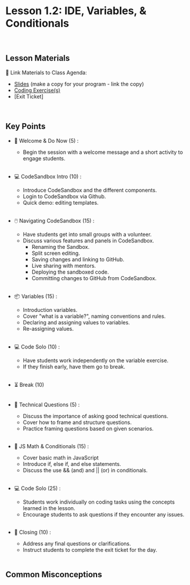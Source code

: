 # Lesson 1.2: IDE, Variables, & Conditionals

<br>

## Lesson Materials

📖 Link Materials to Class Agenda:
- [Slides](https://docs.google.com/presentation/d/1yDFpUjUmc5urA30p7OfpQuM2ErTGCgvhjEh6ppTYglE/edit?usp=sharing) (make a copy for your program - link the copy)
- [Coding Exercise(s)](https://github.com/itscodenation/flw2-u1l2-23-24-student-exercises)
- [Exit Ticket]

<br>

## Key Points

- 👋 Welcome & Do Now (5) : 
    - Begin the session with a welcome message and a short activity to engage students.<br><br>

- 💻 CodeSandbox Intro (10) : 
    - Introduce CodeSandbox and the different components.
    - Login to CodeSandbox via Github.
    - Quick demo: editing templates.<br><br>

- 🖱️ Navigating CodeSandbox (15) :
    - Have students get into small groups with a volunteer.
    - Discuss various features and panels in CodeSandbox.
        - Renaming the Sandbox.
        - Split screen editing.
        - Saving changes and linking to GitHub.
        - Live sharing with mentors.
        - Deploying the sandboxed code.
        - Committing changes to GitHub from CodeSandbox.<br><br>

- 📦 Variables (15) :
    -  Introduction variables.
    -  Cover "what is a variable?", naming conventions and rules.
    -  Declaring and assigning values to variables.
    -  Re-assigning values.<br><br>

- 💻 Code Solo (10) :
    - Have students work independently on the variable exercise.
    - If they finish early, have them go to break.<br><br>

- ⏳ Break (10) <br><br>

- 🤨 Technical Questions (5) :
    - Discuss the importance of asking good technical questions.
    - Cover how to frame and structure questions.
    - Practice framing questions based on given scenarios.<br><br>

- 🔢 JS Math & Conditionals (15) :
    - Cover basic math in JavaScript
    - Introduce if, else if, and else statements.
    - Discuss the use && (and) and || (or) in conditionals.<br><br>

- 💻 Code Solo (25) :
    - Students work individually on coding tasks using the concepts learned in the lesson.
    - Encourage students to ask questions if they encounter any issues.<br><br>

- 👋 Closing (10) :
    - Address any final questions or clarifications.
    - Instruct students to complete the exit ticket for the day.<br><br>


## Common Misconceptions
